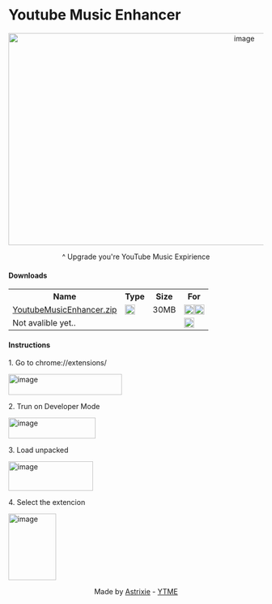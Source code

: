# Youtube Music Enhancer
<p align="center" ><img width="916" height="418" alt="image" src="https://github.com/user-attachments/assets/6bb93420-6638-4f64-982a-7ac83b28b78c" /></p>
<p align="center">^ Upgrade you're YouTube Music Expirience</p>
<p><h4>Downloads</h4></p>
<table>
  <tr>
    <th>Name</th>
    <th>Type</th>
    <th>Size</th>
    <th>For</th>
  </tr>
  <tr>
    <td><a href="#">YoutubeMusicEnhancer.zip</a></td>
    <td><img width="20px" height="20px" alt="image" src="https://www.svgrepo.com/show/354957/document-zip.svg" /></td>
    <td>30MB</td>
    <td><img width="20px" height="20px" alt="image" src="https://icons.iconarchive.com/icons/google/chrome/256/Google-Chrome-Chromium-icon.png" /><img width="20px" height="20px" alt="image" src="https://icons.iconarchive.com/icons/marcus-roberto/google-play/256/Google-Chrome-icon.png" />
    </td> 
  </tr>
  <tr>
    <td>Not avalible yet..</td>
    <td></td>
    <td></td>
    <td><img width="20px" height="20px" alt="image" src="https://icons.iconarchive.com/icons/carlosjj/mozilla/256/Firefox-icon.png" />
    </td> 
  </tr>
</table>
<p><h4>Instructions</h4></p>
<p> 1. Go to chrome://extensions/</p>
<p><img width="224" height="41" alt="image" src="https://github.com/user-attachments/assets/a05d763d-5e46-47f0-af9c-3ed34cdc42a0" /></p>
<p> 2. Trun on Developer Mode</p>
<p><img width="172" height="41" alt="image" src="https://github.com/user-attachments/assets/eb169344-b5c9-46a6-858e-9ae12ecf688c" /></p>
<p> 3. Load unpacked</p>
<p><img width="167" height="58" alt="image" src="https://github.com/user-attachments/assets/f8cfdfbf-2ce4-4d81-97c5-429eee3354e0" /></p>
<p> 4. Select the extencion</p>
<p><img width="94" height="131" alt="image" src="https://github.com/user-attachments/assets/570752a8-abd5-41e9-a501-37bec78d993a" /></p>
<p align="center"><a>Made by </a><a href="https://github.com/AstrixieDev">Astrixie</a><a> - </a><a href="https://github.com/AstrixieDev/Youtube-Music-Enhancer">YTME</a></p>
<p align="center"><img width="100" href="github.io" height="15" src="https://github.com/user-attachments/assets/9bbd8cf2-b0c3-43a0-a0ea-e6ad99ee98d1" /></p>
